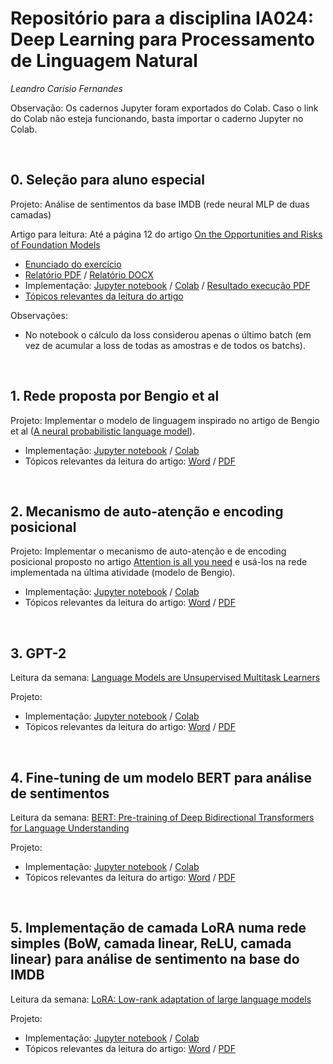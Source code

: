 # Repositório para a disciplina IA024:  Deep Learning para Processamento de Linguagem Natural
*Leandro Carísio Fernandes*


Observação: Os cadernos Jupyter foram exportados do Colab. Caso o link do Colab não esteja funcionando, basta importar o caderno Jupyter no Colab.

<br>

## 0. Seleção para aluno especial

Projeto: Análise de sentimentos da base IMDB (rede neural MLP de duas camadas)

Artigo para leitura: Até a página 12 do artigo [On the Opportunities and Risks of Foundation Models](https://arxiv.org/pdf/2108.07258.pdf)

- [Enunciado do exercício](./0%20-%20selecao%20-%20mlp%20para%20analise%20de%20sentimentos%20imdb/relatorio/enunciado%20-%20[versao%20final]%20Processo%20Seletivo%20para%20Disciplina%20IA-024%201S2024.docx)
- [Relatório PDF](./0%20-%20selecao%20-%20mlp%20para%20analise%20de%20sentimentos%20imdb/relatorio/relatorio%20-%20Processo%20Seletivo%20IA024%201S2024.pdf) / [Relatório DOCX](./0%20-%20selecao%20-%20mlp%20para%20analise%20de%20sentimentos%20imdb/relatorio/relatorio%20-%20Processo%20Seletivo%20IA024%201S2024.docx)
- Implementação: [Jupyter notebook](./0%20-%20selecao%20-%20mlp%20para%20analise%20de%20sentimentos%20imdb/notebook/AnaliseSentimentosBagOfWords_Carisio.ipynb) / [Colab](https://colab.research.google.com/drive/1GKMh43uoZUr6noazUjH7muRgajV4kVXz?usp=sharing) / [Resultado execução PDF](./0%20-%20selecao%20-%20mlp%20para%20analise%20de%20sentimentos%20imdb/notebook/AnaliseSentimentosBagOfWords-Carisio.pdf)
- [Tópicos relevantes da leitura do artigo](./0%20-%20selecao%20-%20mlp%20para%20analise%20de%20sentimentos%20imdb/leitura/Topicos%20relevantes%20-%20On%20the%20Opportunities%20and%20Risks%20of%20Foundation%20Models.pdf)


Observações:

- No notebook o cálculo da loss considerou apenas o último batch (em vez de acumular a loss de todas as amostras e de todos os batchs).

<br> 

## 1. Rede proposta por Bengio et al

Projeto: Implementar o modelo de linguagem inspirado no artigo de Bengio et al ([A neural probabilistic language model](https://www.jmlr.org/papers/volume3/bengio03a/bengio03a.pdf)).

- Implementação: [Jupyter notebook](./1%20-%20modelo%20de%20linguagem%20-%20bengio/notebook/[IA24_Aula1]_Bengio.ipynb) / [Colab](https://colab.research.google.com/drive/166oq8hm0D9PinBYgxMiAYwWSvCsUG-Po?usp=sharing)
- Tópicos relevantes da leitura do artigo: [Word](./1%20-%20modelo%20de%20linguagem%20-%20bengio/leitura/[Aula%201]%20Bengio%20-%20Principais%20contribuições%20do%20artigo.docx) / [PDF](./1%20-%20modelo%20de%20linguagem%20-%20bengio/leitura/[Aula%201]%20Bengio%20-%20Principais%20contribuições%20do%20artigo.pdf)

<br> 

## 2. Mecanismo de auto-atenção e encoding posicional

Projeto: Implementar o mecanismo de auto-atenção e de encoding posicional proposto no artigo [Attention is all you need]() e usá-los na rede implementada na última atividade (modelo de Bengio).

- Implementação: [Jupyter notebook](./2%20-%20auto-atencao%20e%20encoding%20posicional/notebook/%5BIA24_Aula2%5D_Bengio_com_mecanismo_de_aten%C3%A7%C3%A3o.ipynb) / [Colab](https://colab.research.google.com/drive/1asoxTqrJe2Bnmg2nNa4nM8I6oW6puJJ1?usp=sharing)
- Tópicos relevantes da leitura do artigo: [Word](./2%20-%20auto-atencao%20e%20encoding%20posicional/leitura/[Aula%202]%20Auto-atenção%20-%20Principais%20contribuições%20do%20artigo.docx) / [PDF](./2%20-%20auto-atencao%20e%20encoding%20posicional/leitura/[Aula%202]%20Auto-atenção%20-%20Principais%20contribuições%20do%20artigo.pdf)

<br> 

## 3. GPT-2

Leitura da semana: [Language Models are Unsupervised Multitask Learners](https://d4mucfpksywv.cloudfront.net/better-language-models/language_models_are_unsupervised_multitask_learners.pdf)

Projeto: 

- Implementação: [Jupyter notebook](./3%20-%20gpt-2/notebook/[IA24_Aula3]_Modelo_de_Linguagem_com_auto_atenção_e_máscara_causal.ipynb) / [Colab](https://colab.research.google.com/drive/1JN5Fl63652-_flF1BtPgcTECTUzSUK6d?usp=sharing)
- Tópicos relevantes da leitura do artigo: [Word](./3%20-%20gpt-2/leitura/[Aula%203]%20GPT-2%20-%20Principais%20contribuições%20do%20artigo.docx) / [PDF](./3%20-%20gpt-2/leitura/[Aula%203]%20GPT-2%20-%20Principais%20contribuições%20do%20artigo.pdf)

<br> 

## 4. Fine-tuning de um modelo BERT para análise de sentimentos

Leitura da semana: [BERT: Pre-training of Deep Bidirectional Transformers for Language Understanding](https://arxiv.org/pdf/1810.04805.pdf)

Projeto: 

- Implementação: [Jupyter notebook](./4%20-%20fine-tuning%20bert/notebook/[IA24_Aula4]_Fine_tuning_do_BERT_no_IMDB.ipynb) / [Colab](https://colab.research.google.com/drive/1CDqL-jC1rt7rwnWjUB0m1uSvLOa5viSj?usp=sharing)
- Tópicos relevantes da leitura do artigo: [Word](./4%20-%20fine-tuning%20bert/leitura/[Aula%204]%20BERT%20-%20Principais%20contribuições%20do%20artigo.docx) / [PDF](./4%20-%20fine-tuning%20bert/leitura/[Aula%204]%20BERT%20-%20Principais%20contribuições%20do%20artigo.pdf)

<br> 

## 5. Implementação de camada LoRA numa rede simples (BoW, camada linear, ReLU, camada linear) para análise de sentimento na base do IMDB

Leitura da semana: [LoRA: Low-rank adaptation of large language models](https://arxiv.org/pdf/2106.09685.pdf)

Projeto: 

- Implementação: [Jupyter notebook](./5%20-%20lora/notebook/[IA24_Aula5]_Analise_sentimento_IMDB_com_BoW_e_Lora.ipynb) / [Colab](https://colab.research.google.com/drive/1Nv99o2zjyQj49HREOmA6CZrKrQ9-7rQg?usp=sharing)
- Tópicos relevantes da leitura do artigo: [Word](./5%20-%20lora/leitura/[Aula%205]%20LoRA%20-%20Principais%20contribuições%20do%20artigo.docx) / [PDF](./5%20-%20lora/leitura/[Aula%205]%20LoRA%20-%20Principais%20contribuições%20do%20artigo.pdf)

